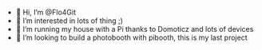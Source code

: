 - 👋 Hi, I’m @Flo4Git
- 👀 I’m interested in lots of thing ;)
- 🌱 I’m running my house with a Pi thanks to Domoticz and lots of devices
- 💞️ I’m looking to build a photobooth with pibooth, this is my last project

